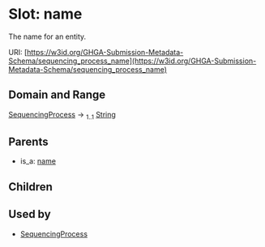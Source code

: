 
# Slot: name


The name for an entity.

URI: [https://w3id.org/GHGA-Submission-Metadata-Schema/sequencing_process_name](https://w3id.org/GHGA-Submission-Metadata-Schema/sequencing_process_name)


## Domain and Range

[SequencingProcess](SequencingProcess.md) &#8594;  <sub>1..1</sub> [String](types/String.md)

## Parents

 *  is_a: [name](name.md)

## Children


## Used by

 * [SequencingProcess](SequencingProcess.md)
